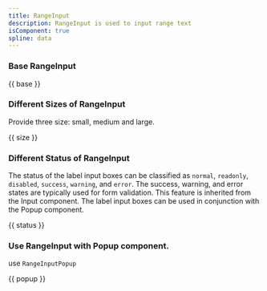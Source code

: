 ```yaml
---
title: RangeInput
description: RangeInput is used to input range text
isComponent: true
spline: data
---
```


### Base RangeInput

{{ base }}

### Different Sizes of RangeInput

Provide three size: small, medium and large.

{{ size }}

### Different Status of RangeInput

The status of the label input boxes can be classified as `normal`, `readonly`, `disabled`, `success`, `warning`, and `error`. The success, warning, and error states are typically used for form validation. This feature is inherited from the Input component. The label input boxes can be used in conjunction with the Popup component.

{{ status }}

### Use RangeInput with Popup component.

use `RangeInputPopup`

{{ popup }}
